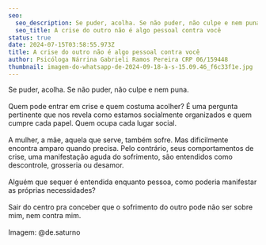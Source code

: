 ```yaml
---
seo:
  seo_description: Se puder, acolha. Se não puder, não culpe e nem puna.
  seo_title: A crise do outro não é algo pessoal contra você
status: true
date: 2024-07-15T03:58:55.973Z
title: A crise do outro não é algo pessoal contra você
author: Psicóloga Nárrina Gabrieli Ramos Pereira CRP 06/159448
thumbnail: imagem-do-whatsapp-de-2024-09-18-à-s-15.09.46_f6c33f1e.jpg
---
```

<!--StartFragment-->

Se puder, acolha. Se não puder, não culpe e nem puna.\
\
Quem pode entrar em crise e quem costuma acolher? É uma pergunta pertinente que nos revela como estamos socialmente organizados e quem cumpre cada papel. Quem ocupa cada lugar social.\
\
A mulher, a mãe, aquela que serve, também sofre. Mas dificilmente encontra amparo quando precisa. Pelo contrário, seus comportamentos de crise, uma manifestação aguda do sofrimento, são entendidos como descontrole, grosseria ou desamor.\
\
Alguém que sequer é entendida enquanto pessoa, como poderia manifestar as próprias necessidades?\
\
Sair do centro pra conceber que o sofrimento do outro pode não ser sobre mim, nem contra mim.\
\
Imagem: @de.saturno

<!--EndFragment-->